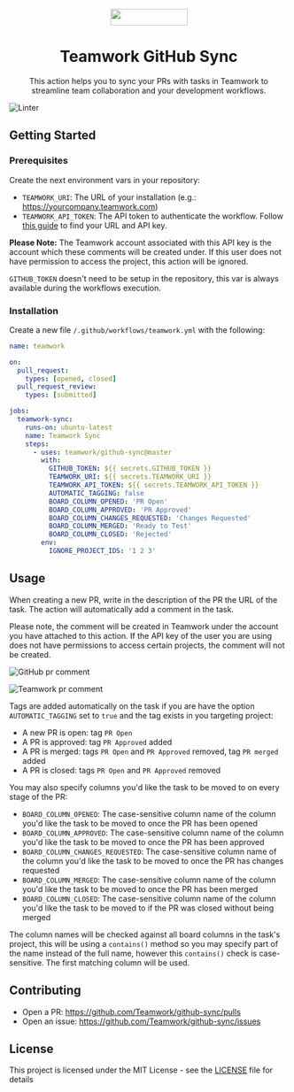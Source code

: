 <p align="center">
  <a href="https://www.teamwork.com?ref=github">
    <img src="./.github/assets/teamwork.svg" width="139px" height="30px"/>
  </a>
</p>

<h1 align="center">
  Teamwork GitHub Sync
</h1>

<p align="center">
    This action helps you to sync your PRs with tasks in Teamwork to streamline team collaboration and your development workflows.
</p>

![Linter](https://github.com/Teamwork/github-sync/workflows/Linter/badge.svg)

## Getting Started

### Prerequisites
Create the next environment vars in your repository:
* `TEAMWORK_URI`: The URL of your installation (e.g.: https://yourcompany.teamwork.com)
* `TEAMWORK_API_TOKEN`: The API token to authenticate the workflow. Follow [this guide](https://support.teamwork.com/projects/using-teamwork/locating-your-api-key) to find your URL and API key.

**Please Note:** The Teamwork account associated with this API key is the account which these comments will be created under. If this user does not have permission to access the project, this action will be ignored.

`GITHUB_TOKEN` doesn't need to be setup in the repository, this var is always available during the workflows execution.

### Installation
Create a new file `/.github/workflows/teamwork.yml` with the following:

```yaml
name: teamwork

on:
  pull_request:
    types: [opened, closed]
  pull_request_review:
    types: [submitted]

jobs:
  teamwork-sync:
    runs-on: ubuntu-latest
    name: Teamwork Sync
    steps:
      - uses: teamwork/github-sync@master
        with:
          GITHUB_TOKEN: ${{ secrets.GITHUB_TOKEN }}
          TEAMWORK_URI: ${{ secrets.TEAMWORK_URI }}
          TEAMWORK_API_TOKEN: ${{ secrets.TEAMWORK_API_TOKEN }}
          AUTOMATIC_TAGGING: false
          BOARD_COLUMN_OPENED: 'PR Open'
          BOARD_COLUMN_APPROVED: 'PR Approved'
          BOARD_COLUMN_CHANGES_REQUESTED: 'Changes Requested'
          BOARD_COLUMN_MERGED: 'Ready to Test'
          BOARD_COLUMN_CLOSED: 'Rejected'
        env:
          IGNORE_PROJECT_IDS: '1 2 3'

```

## Usage
When creating a new PR, write in the description of the PR the URL of the task. The action will automatically add a comment in the task.

Please note, the comment will be created in Teamwork under the account you have attached to this action. If the API key of the user you are using does not have permissions to access certain projects, the comment will not be created.

![GitHub pr comment](./.github/assets/github_pr_comment.png)

![Teamwork pr comment](./.github/assets/teamwork_pr_comment.png)

Tags are added automatically on the task if you are have the option `AUTOMATIC_TAGGING` set to `true` and the tag exists in you targeting project:
- A new PR is open: tag `PR Open`
- A PR is approved: tag `PR Approved` added
- A PR is merged: tags `PR Open` and `PR Approved` removed, tag `PR merged` added
- A PR is closed: tags `PR Open` and `PR Approved` removed

You may also specify columns you'd like the task to be moved to on every stage of the PR:
- `BOARD_COLUMN_OPENED`: The case-sensitive column name of the column you'd like the task to be moved to once the PR has been opened
- `BOARD_COLUMN_APPROVED`: The case-sensitive column name of the column you'd like the task to be moved to once the PR has been approved
- `BOARD_COLUMN_CHANGES_REQUESTED`: The case-sensitive column name of the column you'd like the task to be moved to once the PR has changes requested
- `BOARD_COLUMN_MERGED`: The case-sensitive column name of the column you'd like the task to be moved to once the PR has been merged
- `BOARD_COLUMN_CLOSED`: The case-sensitive column name of the column you'd like the task to be moved to if the PR was closed without being merged

The column names will be checked against all board columns in the task's project, this will be using a `contains()` method so you may specify part of the name instead of the full name, however this `contains()` check is case-sensitive. The first matching column will be used.

## Contributing
* Open a PR: https://github.com/Teamwork/github-sync/pulls
* Open an issue: https://github.com/Teamwork/github-sync/issues

## License
This project is licensed under the MIT License - see the [LICENSE](LICENSE) file for details
